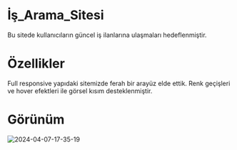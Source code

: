 # İş_Arama_Sitesi

Bu sitede kullanıcıların güncel iş ilanlarına ulaşmaları hedeflenmiştir.

# Özellikler

Full responsive yapıdaki sitemizde ferah bir arayüz elde ettik.
Renk geçişleri ve hover efektleri ile görsel kısım desteklenmiştir.

# Görünüm

![2024-04-07-17-35-19](https://github.com/keremsakarya/Is_Arama_Sitesi/assets/164352221/9f41d290-7f6e-49d5-a331-0802953cf819)

